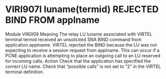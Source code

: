 # VIRI907I luname(termid) REJECTED BIND FROM applname
Module
    VIR0I09
Meaning
    The relay LU luname associated with VIRTEL terminal termid received an unsolicited SNA BIND command from application applname. VIRTEL rejected the BIND because the LU was not expecting to receive a session request from applname. This can occur if a PCNE application is attempting to place an outgoing call to an LU reserved for incoming calls.
Action
    Check that the application has specified the correct LU name. Check that “possible calls” is not set to “2” in the VIRTEL terminal definition.
